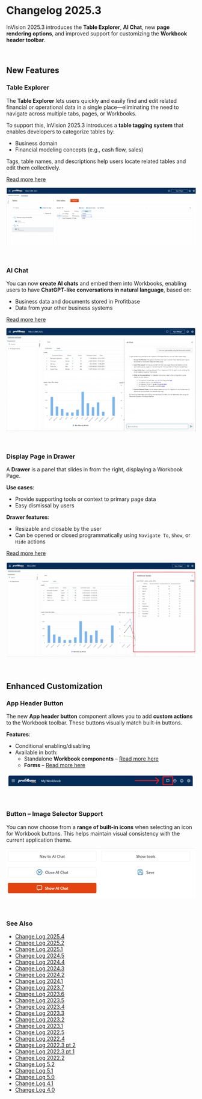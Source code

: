 # Changelog 2025.3


InVision 2025.3 introduces the **Table Explorer**, **AI Chat**, new **page rendering options**, and improved support for customizing the **Workbook header toolbar**.

<br/>

##  New Features

###  Table Explorer

The **Table Explorer** lets users quickly and easily find and edit related financial or operational data in a single place—eliminating the need to navigate across multiple tabs, pages, or Workbooks.  

To support this, InVision 2025.3 introduces a **table tagging system** that enables developers to categorize tables by:
- Business domain
- Financial modeling concepts (e.g., cash flow, sales)

Tags, table names, and descriptions help users locate related tables and edit them collectively.  

[Read more here](../docs/tableexplorer.md)


![img](../../../images/changelogs/inVision25_3_1.png)

<br/>

### AI Chat

You can now **create AI chats** and embed them into Workbooks, enabling users to have **ChatGPT-like conversations in natural language**, based on:
- Business data and documents stored in Profitbase
- Data from your other business systems

[Read more here](../docs/ai-chat/overview.md)

![img](../../../images/changelogs/inVision25_3_2.png)

<br/>

### Display Page in Drawer

A **Drawer** is a panel that slides in from the right, displaying a Workbook Page.

**Use cases**:
- Provide supporting tools or context to primary page data
- Easy dismissal by users

**Drawer features**:
- Resizable and closable by the user
- Can be opened or closed programmatically using `Navigate To`, `Show`, or `Hide` actions  

[Read more here](../docs/workbooks/drawers.md)


![img](../../../images/changelogs/inVision25_3_3.png)

<br/>

## Enhanced Customization

### App Header Button
The new **App header button** component allows you to add **custom actions** to the Workbook toolbar. These buttons visually match built-in buttons.

**Features**:
- Conditional enabling/disabling
- Available in both:
  - Standalone **Workbook components** – [Read more here](../docs/workbooks/components/uielements/app-header-button.md)
  - **Forms** – [Read more here](../docs/workbooks/components/uielements/app-header-button.md)


![img](../../../images/changelogs/inVision25_3_4.png)

<br/>

### Button – Image Selector Support
You can now choose from a **range of built-in icons** when selecting an icon for Workbook buttons. This helps maintain visual consistency with the current application theme.


![img](../../../images/changelogs/inVision25_3_5.png)


<br/>

### See Also

- [Change Log 2025.4](changelog25_4.md)
- [Change Log 2025.2](changelog25_2.md)
- [Change Log 2025.1](changelog25_1.md)
- [Change Log 2024.5](changelog24_5.md)
- [Change Log 2024.4](changelog24_4.md)
- [Change Log 2024.3](changelog24_3.md)
- [Change Log 2024.2](changelog24_2.md)
- [Change Log 2024.1](changelog24_1.md)
- [Change Log 2023.7](changelog23_7.md)
- [Change Log 2023.6](changelog23_6.md)
- [Change Log 2023.5](changelog23_5.md)
- [Change Log 2023.4](changelog23_4.md)
- [Change Log 2023.3](changelog23_3.md)
- [Change Log 2023.2](changelog23_2.md)
- [Change Log 2023.1](changelog23_1.md)
- [Change Log 2022.5](changelog22_5.md)
- [Change Log 2022.4](changelog22_4.md)
- [Change Log 2022.3 pt 2](changelog22_3_2.md)
- [Change Log 2022.3 pt 1](changelog22_3_1.md)
- [Change Log 2022.2](changelog22_2.md)
- [Change Log 5.2](changelog52.md)
- [Change Log 5.1](changelog51.md)
- [Change Log 5.0](changelog5.md)
- [Change Log 4.1](changelog41.md)
- [Change Log 4.0](changelog40.md)

